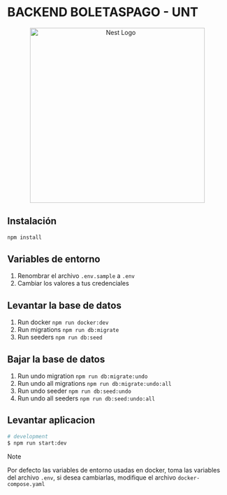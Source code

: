 # BACKEND BOLETASPAGO - UNT

<p align="center">
  <img src="https://upload.wikimedia.org/wikipedia/commons/6/6e/Universidad_Nacional_de_Trujillo_-_Per%C3%BA_vector_logo.png"
  width="400" alt="Nest Logo" />
  </a>
</p>

## Instalación

```bash
npm install
```

## Variables de entorno

1. Renombrar el archivo `.env.sample` a `.env`
2. Cambiar los valores a tus credenciales

## Levantar la base de datos

1. Run docker `npm run docker:dev`
2. Run migrations `npm run db:migrate`
3. Run seeders `npm run db:seed`

## Bajar la base de datos

1. Run undo migration `npm run db:migrate:undo`
2. Run undo all migrations `npm run db:migrate:undo:all`
3. Run undo seeder `npm run db:seed:undo`
4. Run undo all seeders `npm run db:seed:undo:all`

## Levantar aplicacion

```bash
# development
$ npm run start:dev
```

> [!NOTE]
> Por defecto las variables de entorno usadas en docker, toma las variables
> del archivo `.env`, si desea cambiarlas, modifique el archivo `docker-compose.yaml`
